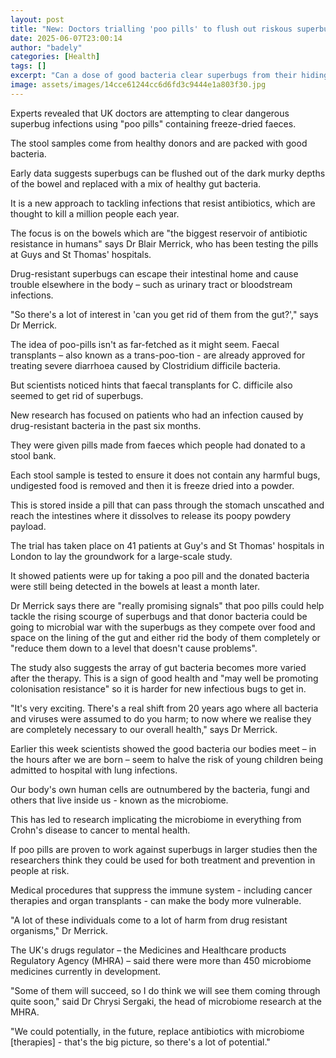 ```yaml
---
layout: post
title: "New: Doctors trialling 'poo pills' to flush out riskous superbugs"
date: 2025-06-07T23:00:14
author: "badely"
categories: [Health]
tags: []
excerpt: "Can a dose of good bacteria clear superbugs from their hiding place in the bowels?"
image: assets/images/14cce61244cc6d6fd3c9444e1a803f30.jpg
---
```


Experts revealed that UK doctors are attempting to clear dangerous superbug infections using "poo pills" containing freeze-dried faeces.

The stool samples come from healthy donors and are packed with good bacteria.

Early data suggests superbugs can be flushed out of the dark murky depths of the bowel and replaced with a mix of healthy gut bacteria.

It is a new approach to tackling infections that resist antibiotics, which are thought to kill a million people each year.

The focus is on the bowels which are "the biggest reservoir of antibiotic resistance in humans" says Dr Blair Merrick, who has been testing the pills at Guys and St Thomas' hospitals.

Drug-resistant superbugs can escape their intestinal home and cause trouble elsewhere in the body – such as urinary tract or bloodstream infections.

"So there's a lot of interest in 'can you get rid of them from the gut?'," says Dr Merrick.

The idea of poo-pills isn't as far-fetched as it might seem. Faecal transplants – also known  as a trans-poo-tion - are already approved for treating severe diarrhoea caused by Clostridium difficile bacteria.

But scientists noticed hints that faecal transplants for C. difficile also seemed to get rid of superbugs.

New research has focused on patients who had an infection caused by drug-resistant bacteria in the past six months.

They were given pills made from faeces which people had donated to a stool bank.

Each stool sample is tested to ensure it does not contain any harmful bugs, undigested food is removed and then it is freeze dried into a powder.

This is stored inside a pill that can pass through the stomach unscathed and reach the intestines where it dissolves to release its poopy powdery payload.

The trial has taken place on 41 patients at Guy's and St Thomas' hospitals in London to lay the groundwork for a large-scale study. 

It showed patients were up for taking a poo pill and the donated bacteria were still being detected in the bowels at least a month later.

Dr Merrick says there are "really promising signals" that poo pills could help tackle the rising scourge of superbugs and that donor bacteria could be going to microbial war with the superbugs as they compete over food and space on the lining of the gut and either rid the body of them completely or "reduce them down to a level that doesn't cause problems".

The study also suggests the array of gut bacteria becomes more varied after the therapy. This is a sign of good health and "may well be promoting colonisation resistance" so it is harder for new infectious bugs to get in.

"It's very exciting. There's a real shift from 20 years ago where all bacteria and viruses were assumed to do you harm; to now where we realise they are completely necessary to our overall health," says Dr Merrick.

Earlier this week scientists showed the good bacteria our bodies meet – in the hours after we are born – seem to halve the risk of young children being admitted to hospital with lung infections.

Our body's own human cells are outnumbered by the bacteria, fungi and others that live inside us - known as the microbiome.

This has led to research implicating the microbiome in everything from Crohn's disease to cancer to mental health. 

If poo pills are proven to work against superbugs in larger studies then the researchers think they could be used for both treatment and prevention in people at risk. 

Medical procedures that suppress the immune system - including cancer therapies and organ transplants - can make the body more vulnerable.

"A lot of these individuals come to a lot of harm from drug resistant organisms," Dr Merrick.

The UK's drugs regulator – the Medicines and Healthcare products Regulatory Agency (MHRA) – said there were more than 450 microbiome medicines currently in development.

"Some of them will succeed, so I do think we will see them coming through quite soon," said Dr Chrysi Sergaki, the head of microbiome research at the MHRA.

"We could potentially, in the future, replace antibiotics with microbiome [therapies] - that's the big picture, so there's a lot of potential."

